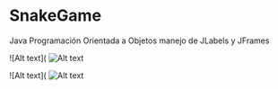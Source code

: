 # SnakeGame
Java Programación Orientada a Objetos manejo de JLabels y JFrames



  ![Alt text](  ![Alt text](https://github.com/JohnnHidalgo/NaveGame/blob/master/Img1.jpeg)
  
  ![Alt text](  ![Alt text](https://github.com/JohnnHidalgo/NaveGame/blob/master/Img2.jpeg)
